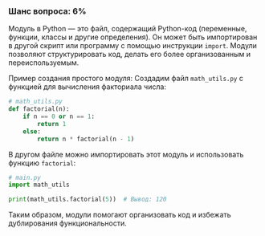 ### Шанс вопроса: 6%

Модуль в Python — это файл, содержащий Python-код (переменные, функции, классы и другие определения). Он может быть импортирован в другой скрипт или программу с помощью инструкции `import`. Модули позволяют структурировать код, делать его более организованным и переиспользуемым.

Пример создания простого модуля:
Создадим файл `math_utils.py` с функцией для вычисления факториала числа:
```python
# math_utils.py
def factorial(n):
    if n == 0 or n == 1:
        return 1
    else:
        return n * factorial(n - 1)
```
В другом файле можно импортировать этот модуль и использовать функцию `factorial`:
```python
# main.py
import math_utils

print(math_utils.factorial(5))  # Вывод: 120
```
Таким образом, модули помогают организовать код и избежать дублирования функциональности.